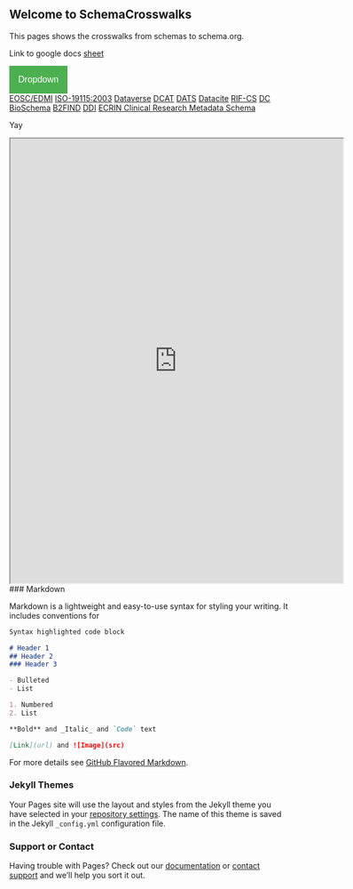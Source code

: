 ## Welcome to SchemaCrosswalks

This pages shows the crosswalks from schemas to schema.org.

Link to google docs [sheet](https://docs.google.com/spreadsheets/u/1/d/1P6WH8h4OnIVR9UJj3FcOebNUpLnKNBCuvEp3NsLRho4/edit#gid=0)

<html>
  <head>
<meta name="viewport" content="width=device-width, initial-scale=1">
<style>
.dropbtn {
  background-color: #4CAF50;
  color: white;
  padding: 16px;
  font-size: 16px;
  border: none;
}

.dropdown-menu {max-height:50px;  overflow:scroll;}
.dropdown {
  position: relative;
  display: inline-block;
}

.dropdown-content {
  display: none;
  position: absolute;
  background-color: #f1f1f1;
  min-width: 160px;
  box-shadow: 0px 8px 16px 0px rgba(0,0,0,0.2);
  z-index: 1;
}

.dropdown-content a {
  color: black;
  padding: 12px 16px;
  text-decoration: none;
  display: block;
}

.dropdown-content a:hover {background-color: #ddd;}

.dropdown:hover .dropdown-content {display: block;}

.dropdown:hover .dropbtn {background-color: #3e8e41;}

</style>
</head>
<body>
  <div class="dropdown">
  <button class="dropbtn">Dropdown</button>
  <div class="dropdown-content">
    <a href="#">EOSC/EDMI</a>
    <a href="#">ISO-19115:2003</a>
    <a href="#">Dataverse</a>
    <a href="#">DCAT</a>
    <a href="#">DATS</a>
    <a href="#">Datacite</a>
    <a href="#">RIF-CS</a>
    <a href="#">DC</a>
    <a href="#">BioSchema</a>
    <a href="#">B2FIND</a>
    <a href="#">DDI</a>
    <a href="#">ECRIN Clinical Research Metadata Schema</a>
  </div>
</div>
  <p> Yay </p> 
<iframe src="https://docs.google.com/spreadsheets/d/e/2PACX-1vQ0SAlbpCtZyKQrs7x86APRy0VKihy1Vi3CIZGJax6UCmsSI4U_FA-2I4g1IgxZ6Ap0hChdzYKFvpJ6/pubhtml?gid=0&amp;single=true&amp;widget=true&amp;headers=false" width="600" height="800"></iframe>
</body>
</html>
### Markdown

Markdown is a lightweight and easy-to-use syntax for styling your writing. It includes conventions for

```markdown
Syntax highlighted code block

# Header 1
## Header 2
### Header 3

- Bulleted
- List

1. Numbered
2. List

**Bold** and _Italic_ and `Code` text

[Link](url) and ![Image](src)
```

For more details see [GitHub Flavored Markdown](https://guides.github.com/features/mastering-markdown/).

### Jekyll Themes

Your Pages site will use the layout and styles from the Jekyll theme you have selected in your [repository settings](https://github.com/ito-coop/SchemaCrosswalks/settings). The name of this theme is saved in the Jekyll `_config.yml` configuration file.

### Support or Contact
Having trouble with Pages? Check out our [documentation](https://help.github.com/categories/github-pages-basics/) or [contact support](https://github.com/contact) and we’ll help you sort it out.
